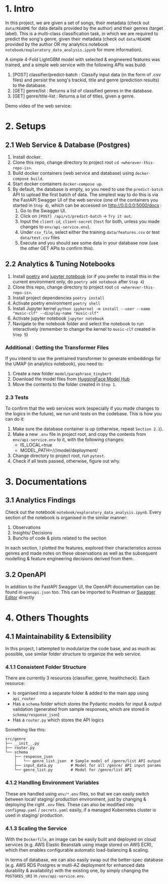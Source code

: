 # 1. Intro

In this project, we are given a set of songs, their metadata (check out `data/README` for data details provided by the author) and their genres (target label). This is a multi-class classification task, in which we are required to predict the song's genre, given their metadata (check out `data/README` provided by the author OR my analytics notebook `notebook/exploratory_data_analysis.ipynb` for more information).

A simple 4-Fold LightGBM model with selected & engineered features was trained, and a simple web service with the following APIs was build:
1. [POST] classifier/predict-batch : Classify input data (in the form of .csv files) and persist the song's trackid, title and genre (prediction results) to the database.
2. [GET] genre/list : Returns a list of classified genres in the database.
3. [GET] genre/title-list : Returns a list of titles, given a genre.

Demo video of the web service:


# 2. Setups

## 2.1 Web Service & Database (Postgres)
1. Install docker.
2. Clone this repo, change directory to project root `cd <wherever-this-repo-is>`.
3. Build docker containers (web service and database) using `docker-compose build`.
4. Start docker containers `docker-compose up`.
5. By default, the database is empty, so you need to use the `predict-batch` API to upload the first batch of data. The simplest way to do this is via the FastAPI Swagger UI of the web service (one of the containers you started in `Step 4`), which can be accessed on http://0.0.0.0:5000/docs : 
    1. Go to the Swagger UI.
    2. Click on `[POST] /api/v1/predict-batch` -> `Try it out`.
    3. Input the `client-id`, `client-secret` (`test` for both, unless you made changes to `env/api-service.env`).
    4. Under `csv_file`, select either the training `data/features.csv` or test `data/test.csv` files
    5. Execute and you should see some data in your database now (use the other GET APIs to confirm this).

## 2.2 Analytics & Tuning Notebooks
1. Install [poetry](https://python-poetry.org/docs/#installation) and [jupyter notebook](https://jupyter.org/install) (or if you prefer to install this in the current environment only, do `poetry add notebook` after `Step 4`)
2. Clone this repo, change directory to project root `cd <wherever-this-repo-is>`.
3. Install project dependencies `poetry install`
4. Activate poetry environment `poetry shell`
5. Install Jupyter kernel `python ipykernel -m install --user --name "music-clf" --display-name "music-clf"`
6. Activate jupyter notebook `jupyter notebook`
7. Navigate to the notebook folder and select the notebook to run interactively (remember to change the kernel to `music-clf` created in `Step 5`)

### Additional : Getting the Transformer Files
If you intend to use the pretrained transformer to generate embeddings for the UMAP (in analytics notebook), you need to:
1. Create a new folder `model/paraphrase_tinybert`
2. Download the model files from [HuggingFace Model Hub](https://huggingface.co/sentence-transformers/paraphrase-TinyBERT-L6-v2)
3. Move the contents to the folder created in `Step 1`.

### 2.3 Tests
To confirm that the web services work (especially if you made changes to the logics in the future), we run unit tests on the codebase. This is how you can do it:
1. Make sure the database container is up (otherwise, repeat `Section 2.1`).
2. Make a new `.env` file in project root, and copy the contents from `env/api-service.env` to it, with the following changes:
    - IS_LOCAL=true
    - MODEL_PATH=/<your-full-home-path>/<this-project>/model/deployment/
3. Change directory to project root, run `pytest`.
4. Check if all tests passed, otherwise, figure out why.

# 3. Documentations

## 3.1 Analytics Findings
Check out the notebook `notebook/exploratory_data_analysis.ipynb`. Every section of the notebook is organised in the similar manner:
1. Observations
2. Insights/ Decisions
3. Bunchs of code & plots related to the section

In each section, I plotted the features, explored their characteristics across genres and made notes on these observations as well as the subsequent modelling & feature engineering decisions derived from them.

## 3.2 OpenAPI
In addition to the FastAPI Swagger UI, the OpenAPI documentation can be found in `openapi.json` too. This can be imported to Postman or [Swagger Editor](https://editor.swagger.io/) directly

# 4. Others Thoughts
## 4.1 Maintainability & Extensibility
In this project, I attempted to modularize the code base, and as much as possible, use similar folder structure to organize the web service.

### 4.1.1 Consistent Folder Structure
There are currently 3 resources (classifier, genre, healthcheck). Each resource:
- Is organised into a separate folder & added to the main app using `api_router`
- Has a `schema` folder which stores the Pydantic models for input & output validation (generated from sample responses, which are stored in `schema/response_json`)
- Has a `router.py` which stores the API logics

Something like this:

```
src/genre
├── __init__.py
├── router.py
└── schema
    ├── response_json
    │   └── genre_list.json  # Sample model of /genre/list API output
    ├── input_data.py        # Model for all /genre/ API input params
    └── genre_list.py        # Model for /genre/list API
```

### 4.1.2 Handling Environment Variables
These are handled using `env/*.env` files, so that we can easily switch between local/ staging/ production environment, just by changing & deploying the right `.env` files. These can also be modified into `configmap.yaml` / `secrets.yaml` easily, if a managed Kubernetes cluster is used in staging/ production.

### 4.1.3 Scaling the Service
With the `Dockerfile`, an image can be easily built and deployed on cloud services (e.g. AWS Elastic Beanstalk using image stored on AWS ECR), which then enables configurable automatic load-balancing & scaling.

In terms of database, we can also easily swap out the better-spec database (e.g. AWS RDS Postgres w mutli-AZ deployment for enhanced data durability & availability) with the existing one, by simply changing the `POSTGRES_URI` in `/env/api-service.env`.